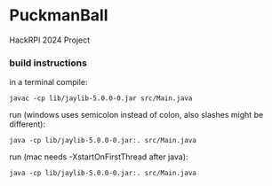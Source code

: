 # PuckmanBall
HackRPI 2024 Project

### build instructions
in a terminal
compile:

    javac -cp lib/jaylib-5.0.0-0.jar src/Main.java
    
run (windows uses semicolon instead of colon, also slashes might be different):

    java -cp lib/jaylib-5.0.0-0.jar:. src/Main.java
    
run (mac needs -XstartOnFirstThread after java):

    java -cp lib/jaylib-5.0.0-0.jar:. src/Main.java

